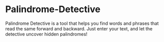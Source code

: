 # Palindrome-Detective
Palindrome Detective is a tool that helps you find words and phrases that read the same forward and backward. Just enter your text, and let the detective uncover hidden palindromes!
